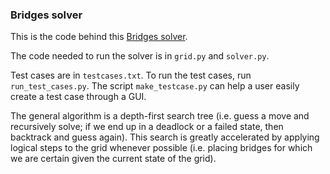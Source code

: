 ### Bridges solver

This is the code behind this [Bridges solver](https://alextseng.net/projects/bridges/).

The code needed to run the solver is in `grid.py` and `solver.py`.

Test cases are in `testcases.txt`. To run the test cases, run `run_test_cases.py`. The script `make_testcase.py` can help a user easily create a test case through a GUI.

The general algorithm is a depth-first search tree (i.e. guess a move and recursively solve; if we end up in a deadlock or a failed state, then backtrack and guess again). This search is greatly accelerated by applying logical steps to the grid whenever possible (i.e. placing bridges for which we are certain given the current state of the grid).
